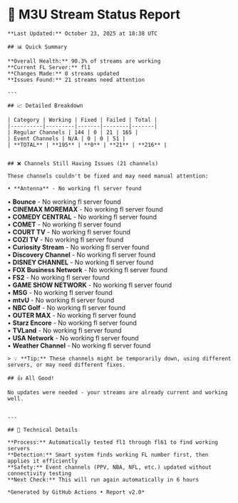 # 🔧 M3U Stream Status Report
    
    **Last Updated:** October 23, 2025 at 18:38 UTC
    
    ## 📊 Quick Summary
    
    **Overall Health:** 90.3% of streams are working  
    **Current FL Server:** fl1  
    **Changes Made:** 0 streams updated  
    **Issues Found:** 21 streams need attention  
    
    ---
    
    ## 📈 Detailed Breakdown
    
    | Category | Working | Fixed | Failed | Total |
    |----------|---------|-------|--------|-------|
    | Regular Channels | 144 | 0 | 21 | 165 |
    | Event Channels | N/A | 0 | 0 | 51 |
    | **TOTAL** | **195** | **0** | **21** | **216** |
    
    
    ## ❌ Channels Still Having Issues (21 channels)
    
    These channels couldn't be fixed and may need manual attention:
    
    • **Antenna** - No working fl server found  
• **Bounce** - No working fl server found  
• **CINEMAX MOREMAX** - No working fl server found  
• **COMEDY CENTRAL** - No working fl server found  
• **COMET** - No working fl server found  
• **COURT TV** - No working fl server found  
• **COZI TV** - No working fl server found  
• **Curiosity Stream** - No working fl server found  
• **Discovery Channel** - No working fl server found  
• **DISNEY CHANNEL** - No working fl server found  
• **FOX Business Network** - No working fl server found  
• **FS2** - No working fl server found  
• **GAME SHOW NETWORK** - No working fl server found  
• **MSG** - No working fl server found  
• **mtvU** - No working fl server found  
• **NBC Golf** - No working fl server found  
• **OUTER MAX** - No working fl server found  
• **Starz Encore** - No working fl server found  
• **TVLand** - No working fl server found  
• **USA Network** - No working fl server found  
• **Weather Channel** - No working fl server found  

    > 💡 **Tip:** These channels might be temporarily down, using different servers, or may need different fixes.
    
    ## 👍 All Good!
    
    No updates were needed - your streams are already current and working well.
    
    
    ---
    
    ## 🔧 Technical Details
    
    **Process:** Automatically tested fl1 through fl61 to find working servers  
    **Detection:** Smart system finds working FL number first, then applies it efficiently  
    **Safety:** Event channels (PPV, NBA, NFL, etc.) updated without connectivity testing  
    **Next Check:** This will run again automatically in 6 hours  
    
    *Generated by GitHub Actions • Report v2.0*
    